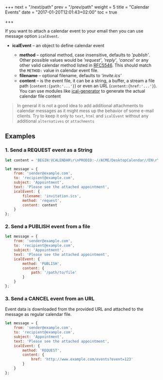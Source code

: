 +++
next = "/next/path"
prev = "/prev/path"
weight = 5
title = "Calendar Events"
date = "2017-01-20T12:01:43+02:00"
toc = true

+++

If you want to attach a calendar event to your email then you can use message option `icalEvent`.

- **icalEvent** – an object to define calendar event

  - **method** – optional method, case insensitive, defaults to *'publish'*. Other possible values would be *'request'*, *'reply'*, *'cancel'* or any other valid calendar method listed in [RFC5546](https://tools.ietf.org/html/rfc5546#section-1.4). This should match the `METHOD:` value in calendar event file.
  - **filename** – optional filename, defaults to *'invite.ics'*
  - **content** – is the event file, it can be a string, a buffer, a stream a file path (`content:{path:'...'}`) or even an URL (`content:{href:'...'}`). You can use modules like [ical-generator](https://www.npmjs.com/package/ical-generator) to generate the actual calendar file content

> In general it is not a good idea to add additional attachments to calendar messages as it might mess up the behavior of some e-mail clients. Try to keep it only to `text`, `html` and `icalEvent` without any additional `alternatives` or `attachments`

## Examples

### 1\. Send a REQUEST event as a String

```javascript
let content = 'BEGIN:VCALENDAR\r\nPRODID:-//ACME/DesktopCalendar//EN\r\nMETHOD:REQUEST\r\n...';

let message = {
    from: 'sender@example.com',
    to: 'recipient@example.com',
    subject: 'Appointment',
    text: 'Please see the attached appointment',
    icalEvent: {
        filename: 'invitation.ics',
        method: 'request',
        content: content
    }
};
```

### 2\. Send a PUBLISH event from a file

```javascript
let message = {
    from: 'sender@example.com',
    to: 'recipient@example.com',
    subject: 'Appointment',
    text: 'Please see the attached appointment',
    icalEvent: {
        method: 'PUBLISH',
        content: {
            path: '/path/to/file'
        }
    }
};
```

### 3\. Send a CANCEL event from an URL

Event data is downloaded from the provided URL and attached to the message as regular calendar file.

```javascript
let message = {
    from: 'sender@example.com',
    to: 'recipient@example.com',
    subject: 'Appointment',
    text: 'Please see the attached appointment',
    icalEvent: {
        method: 'REQUEST',
        content: {
            href: 'http://www.example.com/events?event=123'
        }
    }
};
```
